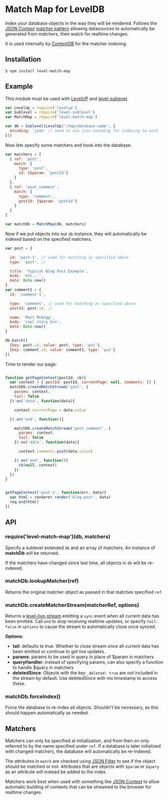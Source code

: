 Match Map for LevelDB
===

Index your database objects in the way they will be rendered. Follows the [JSON Context](https://github.com/mmckegg/json-context) [matcher pattern](https://github.com/mmckegg/json-context#matchers) allowing datasources to automatically be generated from matchers, then watch for realtime changes.

It is used internally by [ContextDB](https://github.com/mmckegg/contextdb) for the matcher indexing.

## Installation

```shell
$ npm install level-match-map
```

## Example

This module must be used with [LevelUP](https://github.com/rvagg/node-levelup) and [level-sublevel](https://github.com/dominictarr/level-sublevel).

```js
var LevelUp = require('levelup')
var Sublevel = require('level-sublevel')
var MatchMap = require('level-match-map')

var db = Sublevel(LevelUp('/tmp/database-name', {
  encoding: 'json' // need to use json encoding for indexing to work
}))
```

Now lets specify some matchers and hook into the database.

```js
var matchers = [
  { ref: 'post',
    match: {
      type: 'post',
      id: {$param: 'postId'}
    }
  },
  { ref: 'post_comment',
    match: {
      type: 'comment',
      postId: {$param: 'postId'}
    }
  }
]

var matchDb = MatchMap(db, matchers)
```

Now if we put objects into our `db` instance, they will automatically be indexed based on the specified matchers.

```js
var post = {

  id: 'post-1', // used for matching as specified above
  type: 'post', //

  title: 'Typical Blog Post Example',
  body: 'etc...',
  date: Date.now()
}
var comment1 = {
  id: 'comment-1',

  type: 'comment', // used for matching as specified above
  postId: post.id, //

  name: 'Matt McKegg',
  body: 'cool story bro',
  date: Date.now()
}

db.batch([
  {key: post.id, value: post, type: 'put'},
  {key: comment.id, value: comment1, type: 'put'}
])
```

Time to render our page:

```js

function getPageContext(postId, cb){
  var context = { postId: postId, currentPage: null, comments: [] }
  matchDb.createMatchStream('post', {
    params: context, 
    tail: false
  }).on('data', function(data){

    context.currentPage = data.value

  }).on('end', function(){

    matchDb.createMatchStream('post_comment', {
      params: context, 
      tail: false
    }).on('data', function(data){

      context.comments.push(data.value)

    }).on('end', function(){
      cb(null, context)
    })
  })
}


getPageContext('post-1', function(err, data){
  var html = renderer.render('blog-post', data)
  req.end(html)
})
```

## API

### require('level-match-map')(db, matchers)

Specify a sublevel extended `db` and an array of matchers. An instance of **matchDb** will be returned. 

If the matchers have changed since last time, all objects in `db` will be re-indexed.

### matchDb.lookupMatcher(ref)

Returns the original matcher object as passed in that matches specified `ref`.

### matchDb.createMatcherStream(matcherRef, options)

Returns a [level-live-stream](https://github.com/dominictarr/level-live-stream) emitting a `sync` event when all current data has been emitted. Call `end` to stop receiving realtime updates, or specify `tail: false` in `options` to cause the stream to automatically close once synced.

**Options**:

- **tail**: defaults to true. Whether to close stream once all current data has been emitted or continue to get live updates.
- **params**: params to be used in query in place of $param in matchers
- **queryHandler**: instead of specifying params, can also specify a function to handle $query in matchers
- **deletedSince**: Objects with the key `_deleted: true` are not included in the stream by default. Use deletedSince with ms timestamp to access these.

### matchDb.forceIndex()

Force the database to re-index all objects. Shouldn't be necessary, as this should happen automatically as needed.

## Matchers

Matchers can only be specified at initialization, and from then on only referred to by the name specified under `ref`. If a database is later initialized with changed matchers, the database will automatically be re-indexed. 

The attributes in `match` are checked using [JSON Filter](https://github.com/mmckegg/json-filter) to see if the object should be matched or not. Attributes that are objects with `$param` or `$query` as an attribute will instead be added to the index.

Matchers work best when used with something like [JSON Context](https://github.com/mmckegg/json-filter) to allow automatic building of contexts that can be streamed to the browser for realtime changes.

